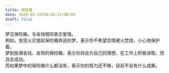 ```yaml
---
title: 保险箱
date: 2020-02-15T20:54:12+08:00
draft: false
---
```


梦见保险箱，与金钱相同表示爱情。<br>
例如，发现火灾提起保险箱奔逃的梦，表示你不希望恋情被火焚烧，小心地保护着。<br>
梦到放满金钱、金饰的保险箱，表示你将会为自己的理想，在工作上积极进取，而且会成功。<br>
而如果梦中的保险箱什么都没有，表示你的努力还不够，目前不会有什么成果。<br>
